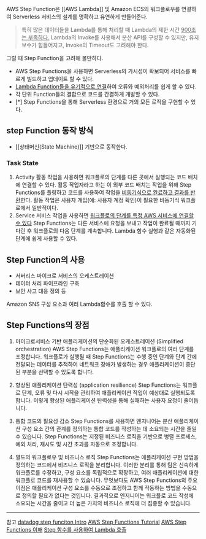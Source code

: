 AWS Step Function은 [[AWS Lambda]] 및 Amazon ECS의 워크플로우를 연결하여 Serverless 서비스의 설계를 명확하고 유연하게 만들어준다.

> 특히 많은 데이터들을 Lambda를 통해 처리할 때 Lambda의 제한 시간 <u>900초는 부족하다.</u>
> Lambda의 Invoke를 사용해서 분산 API를 구성할 수 있지만, 유지보수가 힘들어지고, Invoke의 Timeout도 고려해야 한다.


그럴 때 Step Function을 고려해 볼만하다.
- AWS Step Functions을 사용하면 Serverless의 가시성이 확보되어 서비스를 빠르게 빌드하고 업데이트 할 수 있다. 
- <u>Lambda Function들을 유기적으로 연결</u>하여 오류와 예외처리를 쉽게 할 수 있다.
- 각 단위 Function들의 결합으로 코드를 간결하게 개발할 수 있다.
- [*] Step Functions을 통해 Serverless 환경으로 거의 모든 로직을 구현할 수 있다.

## step Function 동작 방식
- [[상태머신(State Machine)]] 기반으로 동작한다.

### Task State

1. Activity
   활동 작업을 사용하면 워크플로의 단계를 다른 곳에서 실행되는 코드 배치에 연결할 수 있다.
   활동 작업자라고 하는 이 외부 코드 배치는 작업을 위해 Step Functions를 폴링하고 코드를 사용하여 작업을 <u>비동기식으로 완료하고 결과를 반환</u>한다.
   활동 작업은 사용자 개입(예: 사용자 계정 확인)이 필요한 비동기식 워크플로에서 일반적이다.
2. Service
	서비스 작업을 사용하면 <u>워크플로의 단계를 특정 AWS 서비스에 연결할 수 있다</u>
	 Step Functions는 다른 서비스에 요청을 보내고 작업이 완료될 때까지 기다린 후 워크플로의 다음 단계를 계속합니다. Lambda 함수 실행과 같은 자동화된 단계에 쉽게 사용할 수 있다.

## Step Function의 사용

- 서버리스 마이크로 서비스의 오케스트레이션
- 데이터 처리 파이프라인 구축
- 보안 사고 대응 정의 등

Amazon SNS 구성 요소과 여러 Lambda함수를 호출 할 수 있다.

## Step Functions의 장점

1. 마이크로서비스 기반 애플리케이션의 단순화된 오케스트레이션 (Simplified orchestration)
AWS Step Functions는 애플리케이션 워크플로의 여러 단계를 조정합니다. 워크플로가 실행될 때 Step Functions는 수행 중인 단계와 단계 간에 전달되는 데이터를 추적하여 네트워크 장애가 발생하는 경우 애플리케이션이 중단된 부분을 선택할 수 있도록 합니다.

2.  향상된 애플리케이션 탄력성 (application resilience)
Step Functions는 워크플로 단계, 오류 및 다시 시작을 관리하여 애플리케이션 작업이 예상대로 실행되도록 합니다. 이렇게 향상된 애플리케이션 탄력성을 통해 실패하는 사용자 요청이 줄어듭니다.

3. 통합 코드의 필요성 감소
Step Functions를 사용하면 엔지니어는 분산 애플리케이션 구성 요소 간의 관계를 정의하는 통합 코드를 작성하는 데 소요되는 시간을 줄일 수 있습니다. Step Functions는 지정된 비즈니스 로직을 기반으로 병렬 프로세스, 예외 처리, 재시도 및 시간 초과를 자동으로 조정합니다.

4. 별도의 워크플로우 및 비즈니스 로직
Step Functions는 애플리케이션 구현 방법을 정의하는 코드에서 비즈니스 로직을 분리합니다. 이러한 분리를 통해 팀은 신속하게 워크플로를 수정하고, 구성 요소를 독립적으로 확장하고, 여러 애플리케이션에 대한 워크플로 코드를 재사용할 수 있습니다.
무엇보다도 AWS Step Functions의 주요 이점은 애플리케이션 구성 요소를 수동으로 조정하고 함께 작동하는 방법을 수동으로 정의할 필요가 없다는 것입니다. 결과적으로 엔지니어는 워크플로 코드 작성에 소요되는 시간을 줄이고 더 높은 가치의 비즈니스 로직에 더 집중할 수 있습니다.

 
---
참고
[datadog step funciton Intro](https://www.datadoghq.com/knowledge-center/aws-step-functions/)
[AWS Step Functions Tutorial](https://foobar123.com/aws-step-functions-tutorial-76b9f5a7b9c8)
[AWS Step Functions 이해](https://blog.leedoing.com/184)
[Step 함수를 사용하여 Lambda 호출](https://docs.aws.amazon.com/ko_kr/step-functions/latest/dg/connect-lambda.html)